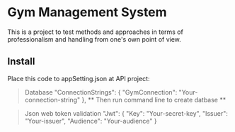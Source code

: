 # Gym Management System
This is a project to test methods and approaches in terms of professionalism and handling from one's own point of view.
## Install
Place this code to appSetting.json at API project:
> Database
"ConnectionStrings": {
  "GymConnection": "Your-connection-string"
},
** Then run command line to create datbase **

> Json web token validation
"Jwt": {
  "Key": "Your-secret-key",
  "Issuer": "Your-issuer", 
  "Audience": "Your-audience" 
}
